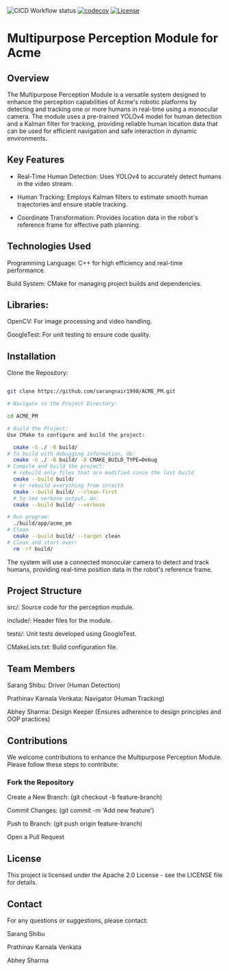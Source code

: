 ![CICD Workflow status](https://github.com/sarangnair1998/ACME_PM/actions/workflows/run-unit-test-and-upload-codecov.yml/badge.svg) 
[![codecov](https://codecov.io/gh/sarangnair1998/ACME_PM/branch/main/graph/badge.svg)](https://codecov.io/gh/sarangnair1998/ACME_PM) 
[![License](https://img.shields.io/badge/license-MIT-blue.svg)](LICENSE)


# Multipurpose Perception Module for Acme

## Overview

The Multipurpose Perception Module is a versatile system designed to enhance the perception capabilities of Acme's robotic platforms by detecting and tracking one or more humans in real-time using a monocular camera. The module uses a pre-trained YOLOv4 model for human detection and a Kalman filter for tracking, providing reliable human location data that can be used for efficient navigation and safe interaction in dynamic environments.

## Key Features

- Real-Time Human Detection: Uses YOLOv4 to accurately detect humans in the video stream.

- Human Tracking: Employs Kalman filters to estimate smooth human trajectories and ensure stable tracking.

- Coordinate Transformation: Provides location data in the robot's reference frame for effective path planning.

## Technologies Used

Programming Language: C++ for high efficiency and real-time performance.

Build System: CMake for managing project builds and dependencies.

## Libraries:

OpenCV: For image processing and video handling.

GoogleTest: For unit testing to ensure code quality.

## Installation

Clone the Repository:

```bash

git clone https://github.com/sarangnair1998/ACME_PM.git

# Navigate to the Project Directory:

cd ACME_PM

# Build the Project:
Use CMake to configure and build the project:

  cmake -S ./ -B build/
# To build with debugging information, do:
  cmake -S ./ -B build/ -D CMAKE_BUILD_TYPE=Debug
# Compile and build the project:
  # rebuild only files that are modified since the last build
  cmake --build build/
  # or rebuild everything from scracth
  cmake --build build/ --clean-first
  # to see verbose output, do:
  cmake --build build/ --verbose

# Run program:
  ./build/app/acme_pm
# Clean
  cmake --build build/ --target clean
# Clean and start over:
  rm -rf build/
```

The system will use a connected monocular camera to detect and track humans, providing real-time position data in the robot's reference frame.

## Project Structure

src/: Source code for the perception module.

include/: Header files for the module.

tests/: Unit tests developed using GoogleTest.

CMakeLists.txt: Build configuration file.

## Team Members

Sarang Shibu: Driver (Human Detection)

Prathinav Karnala Venkata: Navigator (Human Tracking)

Abhey Sharma: Design Keeper (Ensures adherence to design principles and OOP practices)

## Contributions

We welcome contributions to enhance the Multipurpose Perception Module. Please follow these steps to contribute:

### Fork the Repository

Create a New Branch: (git checkout -b feature-branch)

Commit Changes: (git commit -m 'Add new feature')

Push to Branch: (git push origin feature-branch)

Open a Pull Request

## License

This project is licensed under the Apache 2.0 License - see the LICENSE file for details.

## Contact

For any questions or suggestions, please contact:

Sarang Shibu

Prathinav Karnala Venkata

Abhey Sharma
